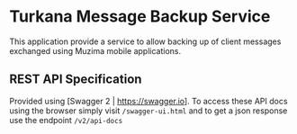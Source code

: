 # Turkana Message Backup Service
This application provide a service to allow backing up of client messages exchanged using
Muzima mobile applications.

## REST API Specification
Provided using [Swagger 2 | https://swagger.io]. To access these API docs using the browser simply visit
 `/swagger-ui.html` and to get a json response use the endpoint `/v2/api-docs`